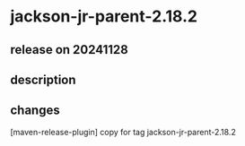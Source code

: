 # jackson-jr-parent-2.18.2

## release on 20241128

## description

## changes

[maven-release-plugin] copy for tag jackson-jr-parent-2.18.2

